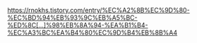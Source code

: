 https://rnokhs.tistory.com/entry/%EC%A2%8B%EC%9D%80-%EC%BD%94%EB%93%9C%EB%A5%BC-%ED%8C[…]%98%EB%8A%94-%EA%B1%B4-%EC%A3%BC%EA%B4%80%EC%9D%B4%EB%8B%A4
